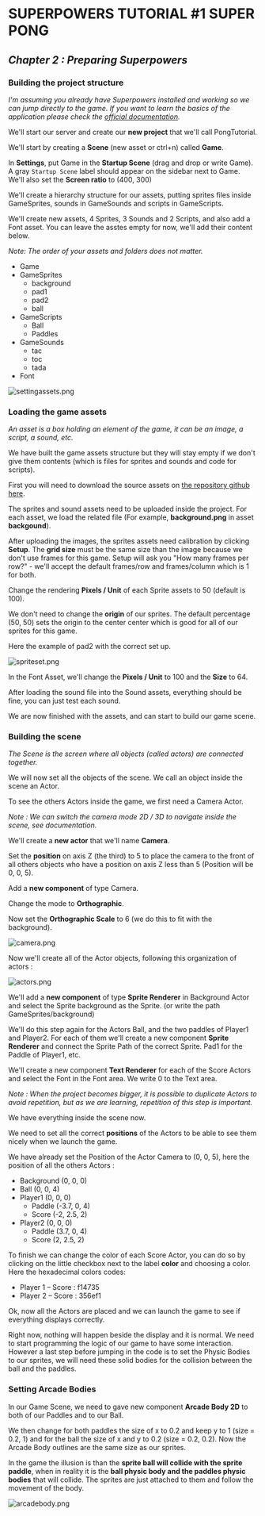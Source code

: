# SUPERPOWERS TUTORIAL #1 SUPER PONG
## *Chapter 2 : Preparing Superpowers*

### Building the project structure

*I'm assuming you already have Superpowers installed and working so we can jump directly to the game.
If you want to learn the basics of the application please check the [official documentation][1].*

We'll start our server and create our **new project** that we'll call PongTutorial.

We'll start by creating a **Scene** (new asset or ctrl+n) called **Game**.

In **Settings**, put Game in the **Startup Scene** (drag and drop or write Game). A gray `Startup Scene` label should appear on the sidebar next to Game. We'll also set the **Screen ratio** to (400, 300)

We'll create a hierarchy structure for our assets, putting sprites files inside
GameSprites, sounds in GameSounds and scripts in GameScripts.

We'll create new assets, 4 Sprites, 3 Sounds and 2 Scripts, and also add a Font asset. You can leave the asstes empty for now, we'll add their content below.

*Note: The order of your assets and folders does not matter.*

* Game
* GameSprites
    * background
    * pad1
    * pad2
    * ball
* GameScripts
    * Ball
    * Paddles
* GameSounds
    * tac
    * toc
    * tada
* Font

![settingassets.png](img/settingassets.png)


###  Loading the game assets

*An asset is a box holding an element of the game, it can be an image, a script, a sound, etc.*

We have built the game assets structure but they will stay empty if we don't give
them contents (which is files for sprites and sounds and code for scripts).

First you will need to download the source assets on [the repository github here][2].

The sprites and sound assets need to be uploaded inside the project.
For each asset, we load the related file (For example, **background.png** in asset **backgound**).

After uploading the images, the sprites assets need calibration by clicking **Setup**. The **grid size** must be the same size than
the image because we don't use frames for this game.
Setup will ask you "How many frames per row?" - we'll accept the default frames/row and frames/column which is 1 for both.

Change the rendering **Pixels / Unit** of each Sprite assets to 50 (default is 100).

We don't need to change the **origin** of our sprites. The default percentage (50, 50) sets the origin to the center center which is good for all of our sprites for this game.

Here the example of pad2 with the correct set up.

![spriteset.png](img/spriteset.png)

In the Font Asset, we'll change the **Pixels / Unit** to 100 and the **Size** to 64.

After loading the sound file into the Sound assets, everything should be fine, you can just test each sound.

We are now finished with the assets, and can start to build our game scene.


### Building the scene

*The Scene is the screen where all objects (called actors) are connected together.*

We will now set all the objects of the scene. We call an object inside the scene an Actor.

To see the others Actors inside the game, we first need a Camera Actor.

*Note : We can switch the camera mode 2D / 3D to navigate inside the scene, see documentation.*

We'll create a **new actor** that we'll name **Camera**.

Set the **position** on axis Z (the third) to 5 to place the camera to the front of all
others objects who have a position on axis Z less than 5 (Position will be 0, 0, 5).

Add a **new component** of type Camera.

Change the mode to **Orthographic**.

Now set the **Orthographic Scale** to 6 (we do this to fit with the background).

![camera.png](img/camera.png)

Now we'll create all of the Actor objects, following this organization of actors :

![actors.png](img/actors.png)

We'll add a **new component** of type **Sprite Renderer** in Background Actor and select the Sprite
background as the Sprite. (or write the path GameSprites/background)

We'll do this step again for the Actors Ball, and the two paddles of Player1 and Player2.
For each of them we'll create a new component **Sprite Renderer** and  connect the Sprite
Path of the correct Sprite. Pad1 for the Paddle of Player1, etc.

We'll create a new component **Text Renderer** for each of the Score Actors and select the Font in the Font area. We write 0 to the Text area.

*Note : When the project becomes bigger, it is possible to duplicate Actors
to avoid repetition, but as we are learning, repetition of this step is important.*

We have everything inside the scene now.

We need to set all the correct **positions** of the Actors to be able to see them
nicely when we launch the game.

We have already set the Position of the Actor Camera to (0, 0, 5), here the position
of all the others Actors :

* Background (0, 0, 0)
* Ball (0, 0, 4)
* Player1 (0, 0, 0)
    * Paddle (-3.7, 0, 4)
    * Score (-2, 2.5, 2)
* Player2 (0, 0, 0)
    * Paddle (3.7, 0, 4)
    * Score (2, 2.5, 2)

To finish we can change the color of each Score Actor, you can do so by clicking
on the little checkbox next to the label **color** and choosing a color.
Here the hexadecimal colors codes:

* Player 1 – Score : f14735
* Player 2 – Score : 356ef1


Ok, now all the Actors are placed and we can launch the game to see if everything displays correctly.

Right now, nothing will happen beside the display and it is normal. We need to start
programming the logic of our game to have some interaction. However a last step before jumping in the code is to set the Physic Bodies to our sprites, we will need these solid bodies
for the collision between the ball and the paddles.

### Setting Arcade Bodies

In our Game Scene, we need to gave new component **Arcade Body 2D** to both of our Paddles and to our Ball.

We then change for both paddles the size of x to 0.2 and keep y to 1 (size = 0.2, 1) and for the ball
the size of x and y to 0.2  (size = 0.2, 0.2). Now the Arcade Body outlines are the same size as our sprites.

In the game the illusion is than the **sprite ball will collide with the sprite paddle**, when
in reality it is the **ball physic body and the paddles physic bodies** that will collide.
The sprites are just attached to them and follow the movement of the body.

![arcadebody.png](img/arcadebody.png)


[1]: http://docs.superpowers-html5.com/en/getting-started/about-superpowers
[2]: https://github.com/mseyne/superpowers-sources/tree/master/1SuperPong
